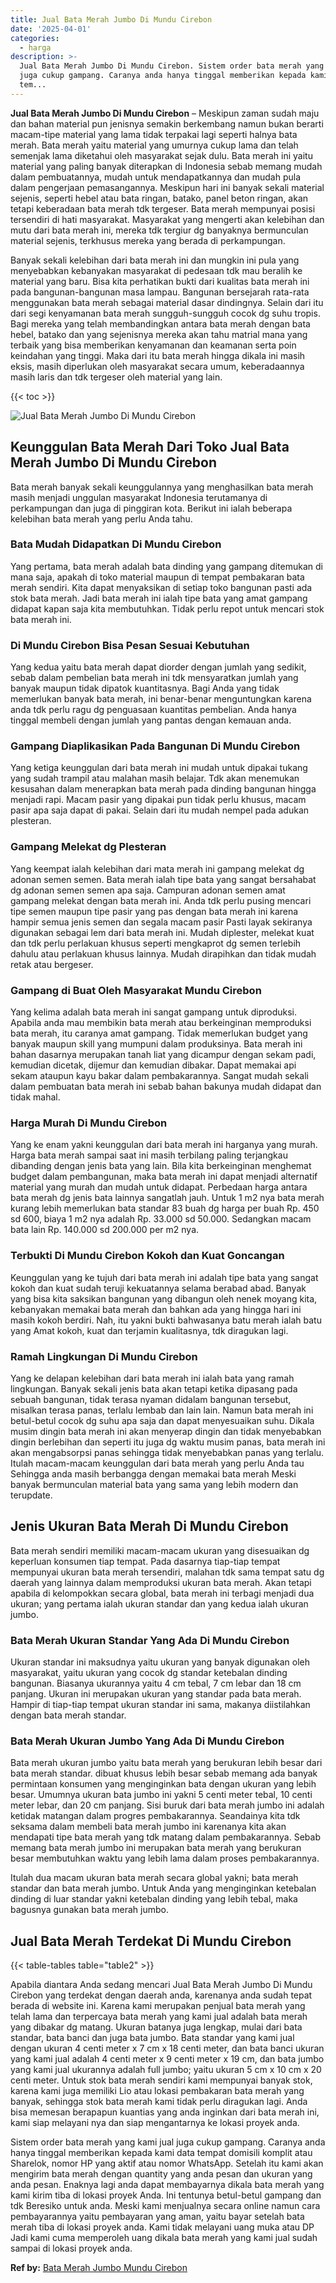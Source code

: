```yaml
---
title: Jual Bata Merah Jumbo Di Mundu Cirebon
date: '2025-04-01'
categories:
  - harga
description: >-
  Jual Bata Merah Jumbo Di Mundu Cirebon. Sistem order bata merah yang kami jual
  juga cukup gampang. Caranya anda hanya tinggal memberikan kepada kami data
  tem...
---
```


**Jual Bata Merah Jumbo Di Mundu Cirebon** – Meskipun zaman sudah maju dan bahan material pun jenisnya semakin berkembang namun bukan berarti macam-tipe material yang lama tidak terpakai lagi seperti halnya bata merah. Bata merah yaitu material yang umurnya cukup lama dan telah semenjak lama diketahui oleh masyarakat sejak dulu. Bata merah ini yaitu material yang paling banyak diterapkan di Indonesia sebab memang mudah dalam pembuatannya, mudah untuk mendapatkannya dan mudah pula dalam pengerjaan pemasangannya. Meskipun hari ini banyak sekali material sejenis, seperti hebel atau bata ringan, batako, panel beton ringan, akan tetapi keberadaan bata merah tdk tergeser. Bata merah mempunyai posisi tersendiri di hati masyarakat. Masyarakat yang mengerti akan kelebihan dan mutu dari bata merah ini, mereka tdk tergiur dg banyaknya bermunculan material sejenis, terkhusus mereka yang berada di perkampungan.

Banyak sekali kelebihan dari bata merah ini dan mungkin ini pula yang menyebabkan kebanyakan masyarakat di pedesaan tdk mau beralih ke material yang baru. Bisa kita perhatikan bukti dari kualitas bata merah ini pada bangunan-bangunan masa lampau. Bangunan bersejarah rata-rata menggunakan bata merah sebagai material dasar dindingnya. Selain dari itu dari segi kenyamanan bata merah sungguh-sungguh cocok dg suhu tropis. Bagi mereka yang telah membandingkan antara bata merah dengan bata hebel, batako dan yang sejenisnya mereka akan tahu matrial mana yang terbaik yang bisa memberikan kenyamanan dan keamanan serta poin keindahan yang tinggi. Maka dari itu bata merah hingga dikala ini masih eksis, masih diperlukan oleh masyarakat secara umum, keberadaannya masih laris dan tdk tergeser oleh material yang lain.

{{< toc >}}

![Jual Bata Merah Jumbo Di Mundu Cirebon](/images/jual-bata-merah-38.png)

## Keunggulan Bata Merah Dari Toko Jual Bata Merah Jumbo Di Mundu Cirebon

Bata merah banyak sekali keunggulannya yang menghasilkan bata merah masih menjadi unggulan masyarakat Indonesia terutamanya di perkampungan dan juga di pinggiran kota. Berikut ini ialah beberapa kelebihan bata merah yang perlu Anda tahu.

### Bata Mudah Didapatkan Di Mundu Cirebon

Yang pertama, bata merah adalah bata dinding yang gampang ditemukan di mana saja, apakah di toko material maupun di tempat pembakaran bata merah sendiri. Kita dapat menyaksikan di setiap toko bangunan pasti ada stok bata merah. Jadi bata merah ini ialah tipe bata yang amat gampang didapat kapan saja kita membutuhkan. Tidak perlu repot untuk mencari stok bata merah ini.

### Di Mundu Cirebon Bisa Pesan Sesuai Kebutuhan

Yang kedua yaitu bata merah dapat diorder dengan jumlah yang sedikit, sebab dalam pembelian bata merah ini tdk mensyaratkan jumlah yang banyak maupun tidak dipatok kuantitasnya. Bagi Anda yang tidak memerlukan banyak bata merah, ini benar-benar menguntungkan karena anda tdk perlu ragu dg penguasaan kuantitas pembelian. Anda hanya tinggal membeli dengan jumlah yang pantas dengan kemauan anda.

### Gampang Diaplikasikan Pada Bangunan Di Mundu Cirebon

Yang ketiga keunggulan dari bata merah ini mudah untuk dipakai tukang yang sudah trampil atau malahan masih belajar. Tdk akan menemukan kesusahan dalam menerapkan bata merah pada dinding bangunan hingga menjadi rapi. Macam pasir yang dipakai pun tidak perlu khusus, macam pasir apa saja dapat di pakai. Selain dari itu mudah nempel pada adukan plesteran.

### Gampang Melekat dg Plesteran

Yang keempat ialah kelebihan dari mata merah ini gampang melekat dg adonan semen semen. Bata merah ialah tipe bata yang sangat bersahabat dg adonan semen semen apa saja. Campuran adonan semen amat gampang melekat dengan bata merah ini. Anda tdk perlu pusing mencari tipe semen maupun tipe pasir yang pas dengan bata merah ini karena hampir semua jenis semen dan segala macam pasir Pasti layak sekiranya digunakan sebagai lem dari bata merah ini. Mudah diplester, melekat kuat dan tdk perlu perlakuan khusus seperti mengkaprot dg semen terlebih dahulu atau perlakuan khusus lainnya. Mudah dirapihkan dan tidak mudah retak atau bergeser.

### Gampang di Buat Oleh Masyarakat Mundu Cirebon

Yang kelima adalah bata merah ini sangat gampang untuk diproduksi. Apabila anda mau membikin bata merah atau berkeinginan memproduksi bata merah, itu caranya amat gampang. Tidak memerlukan budget yang banyak maupun skill yang mumpuni dalam produksinya. Bata merah ini bahan dasarnya merupakan tanah liat yang dicampur dengan sekam padi, kemudian dicetak, dijemur dan kemudian dibakar. Dapat memakai api sekam ataupun kayu bakar dalam pembakarannya. Sangat mudah sekali dalam pembuatan bata merah ini sebab bahan bakunya mudah didapat dan tidak mahal.

### Harga Murah Di Mundu Cirebon

Yang ke enam yakni keunggulan dari bata merah ini harganya yang murah. Harga bata merah sampai saat ini masih terbilang paling terjangkau dibanding dengan jenis bata yang lain. Bila kita berkeinginan menghemat budget dalam pembangunan, maka bata merah ini dapat menjadi alternatif material yang murah dan mudah untuk didapat. Perbedaan harga antara bata merah dg jenis bata lainnya sangatlah jauh. Untuk 1 m2 nya bata merah kurang lebih memerlukan bata standar 83 buah dg harga per buah Rp. 450 sd 600, biaya 1 m2 nya adalah Rp. 33.000 sd 50.000. Sedangkan macam bata lain Rp. 140.000 sd 200.000 per m2 nya.

### Terbukti Di Mundu Cirebon Kokoh dan Kuat Goncangan

Keunggulan yang ke tujuh dari bata merah ini adalah tipe bata yang sangat kokoh dan kuat sudah teruji kekuatannya selama berabad abad. Banyak yang bisa kita saksikan bangunan yang dibangun oleh nenek moyang kita, kebanyakan memakai bata merah dan bahkan ada yang hingga hari ini masih kokoh berdiri. Nah, itu yakni bukti bahwasanya batu merah ialah batu yang Amat kokoh, kuat dan terjamin kualitasnya, tdk diragukan lagi.

### Ramah Lingkungan Di Mundu Cirebon

Yang ke delapan kelebihan dari bata merah ini ialah bata yang ramah lingkungan. Banyak sekali jenis bata akan tetapi ketika dipasang pada sebuah bangunan, tidak terasa nyaman didalam bangunan tersebut, misalkan terasa panas, terlalu lembab dan lain lain. Namun bata merah ini betul-betul cocok dg suhu apa saja dan dapat menyesuaikan suhu. Dikala musim dingin bata merah ini akan menyerap dingin dan tidak menyebabkan dingin berlebihan dan seperti itu juga dg waktu musim panas, bata merah ini akan mengabsorpsi panas sehingga tidak menyebabkan panas yang terlalu. Itulah macam-macam keunggulan dari bata merah yang perlu Anda tau Sehingga anda masih berbangga dengan memakai bata merah Meski banyak bermunculan material bata yang sama yang lebih modern dan terupdate.

## Jenis Ukuran Bata Merah Di Mundu Cirebon

Bata merah sendiri memiliki macam-macam ukuran yang disesuaikan dg keperluan konsumen tiap tempat. Pada dasarnya tiap-tiap tempat mempunyai ukuran bata merah tersendiri, malahan tdk sama tempat satu dg daerah yang lainnya dalam memproduksi ukuran bata merah. Akan tetapi apabila di kelompokkan secara global, bata merah ini terbagi menjadi dua ukuran; yang pertama ialah ukuran standar dan yang kedua ialah ukuran jumbo.

### Bata Merah Ukuran Standar Yang Ada Di Mundu Cirebon

Ukuran standar ini maksudnya yaitu ukuran yang banyak digunakan oleh masyarakat, yaitu ukuran yang cocok dg standar ketebalan dinding bangunan. Biasanya ukurannya yaitu 4 cm tebal, 7 cm lebar dan 18 cm panjang. Ukuran ini merupakan ukuran yang standar pada bata merah. Hampir di tiap-tiap tempat ukuran standar ini sama, makanya diistilahkan dengan bata merah standar.

### Bata Merah Ukuran Jumbo Yang Ada Di Mundu Cirebon

Bata merah ukuran jumbo yaitu bata merah yang berukuran lebih besar dari bata merah standar. dibuat khusus lebih besar sebab memang ada banyak permintaan konsumen yang menginginkan bata dengan ukuran yang lebih besar. Umumnya ukuran bata jumbo ini yakni 5 centi meter tebal, 10 centi meter lebar, dan 20 cm panjang. Sisi buruk dari bata merah jumbo ini adalah ketidak matangan dalam progres pembakarannya. Seandainya kita tdk seksama dalam membeli bata merah jumbo ini karenanya kita akan mendapati tipe bata merah yang tdk matang dalam pembakarannya. Sebab memang bata merah jumbo ini merupakan bata merah yang berukuran besar membutuhkan waktu yang lebih lama dalam proses pembakarannya.

Itulah dua macam ukuran bata merah secara global yakni; bata merah standar dan bata merah jumbo. Untuk Anda yang menginginkan ketebalan dinding di luar standar yakni ketebalan dinding yang lebih tebal, maka bagusnya gunakan bata merah jumbo.

## Jual Bata Merah Terdekat Di Mundu Cirebon

{{< table-tables table="table2" >}}

Apabila diantara Anda sedang mencari Jual Bata Merah Jumbo Di Mundu Cirebon yang terdekat dengan daerah anda, karenanya anda sudah tepat berada di website ini. Karena kami merupakan penjual bata merah yang telah lama dan terpercaya bata merah yang kami jual adalah bata merah yang dibakar dg matang. Ukuran batanya juga lengkap, mulai dari bata standar, bata banci dan juga bata jumbo. Bata standar yang kami jual dengan ukuran 4 centi meter x 7 cm x 18 centi meter, dan bata banci ukuran yang kami jual adalah 4 centi meter x 9 centi meter x 19 cm, dan bata jumbo yang kami jual ukurannya adalah full jumbo; yaitu ukuran 5 cm x 10 cm x 20 centi meter. Untuk stok bata merah sendiri kami mempunyai banyak stok, karena kami juga memiliki Lio atau lokasi pembakaran bata merah yang banyak, sehingga stok bata merah kami tidak perlu diragukan lagi. Anda bisa memesan berapapun kuantias yang anda inginkan dari bata merah ini, kami siap melayani nya dan siap mengantarnya ke lokasi proyek anda.

Sistem order bata merah yang kami jual juga cukup gampang. Caranya anda hanya tinggal memberikan kepada kami data tempat domisili komplit atau Sharelok, nomor HP yang aktif atau nomor WhatsApp. Setelah itu kami akan mengirim bata merah dengan quantity yang anda pesan dan ukuran yang anda pesan. Enaknya lagi anda dapat membayarnya dikala bata merah yang kami kirim tiba di lokasi proyek Anda. Ini tentunya betul-betul gampang dan tdk Beresiko untuk anda. Meski kami menjualnya secara online namun cara pembayarannya yaitu pembayaran yang aman, yaitu bayar setelah bata merah tiba di lokasi proyek anda. Kami tidak melayani uang muka atau DP Jadi kami cuma memperoleh uang dikala bata merah yang kami jual sudah sampai di lokasi proyek anda.

**Ref by:** [Bata Merah Jumbo Mundu Cirebon](https://id.wikipedia.org/wiki/Bata)
